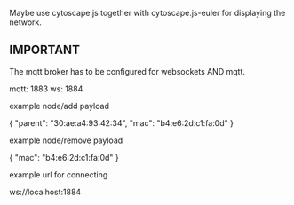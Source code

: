 Maybe use cytoscape.js together with cytoscape.js-euler for displaying the network.

## IMPORTANT

The mqtt broker has to be configured for websockets AND mqtt.

mqtt: 1883
ws: 1884

example node/add payload

{ "parent": "30:ae:a4:93:42:34", "mac": "b4:e6:2d:c1:fa:0d" }

example node/remove payload

{ "mac": "b4:e6:2d:c1:fa:0d" }

example url for connecting

ws://localhost:1884
